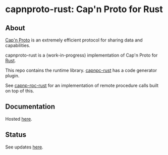 # capnproto-rust: Cap'n Proto for Rust

## About

[Cap'n Proto](http://kentonv.github.io/capnproto/) is an
extremely efficient protocol
for sharing data and capabilities.

capnproto-rust is a (work-in-progress) implementation of Cap'n Proto
for [Rust](http://www.rust-lang.org).

This repo contains the runtime library. [capnpc-rust](https://github.com/dwrensha/capnpc-rust)
has a code generator plugin.

See [capnp-rpc-rust](https://github.com/dwrensha/capnp-rpc-rust)
for an implementation of
remote procedure calls built on top of this.

## Documentation

Hosted [here](http://docs.capnproto-rust.org).

## Status

See updates [here](http://dwrensha.github.io/capnproto-rust).



